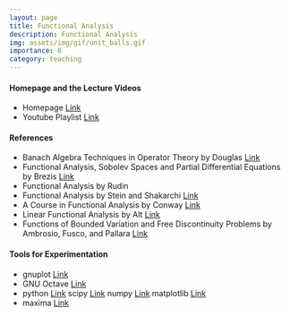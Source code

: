```yaml
---
layout: page
title: Functional Analysis
description: Functional Analysis
img: assets/img/gif/unit_balls.gif
importance: 6
category: teaching
---
```


#### Homepage and the Lecture Videos

* Homepage [Link](https://www.internationalmathematicsmaster.org/archive/functional-analysis-i-ii-spring-semester-2021)
* Youtube Playlist [Link](https://www.youtube.com/playlist?list=PLp0hSY2uBeP8fav3g6SNIYnt-00klqmx9)

#### References

* Banach Algebra Techniques in Operator Theory by Douglas [Link](https://link.springer.com/book/10.1007/978-1-4612-1656-8) 
* Functional Analysis, Sobolev Spaces and Partial Differential Equations by Brezis [Link](https://link.springer.com/book/10.1007/978-0-387-70914-7)
* Functional Analysis by Rudin 
* Functional Analysis by Stein and Shakarchi [Link](https://press.princeton.edu/books/hardcover/9780691113876/functional-analysis)
* A Course in Functional Analysis  by Conway [Link](https://link.springer.com/book/10.1007/978-1-4757-4383-8)
* Linear Functional Analysis by Alt [Link](https://link.springer.com/book/10.1007/978-1-4471-7280-2)
* Functions of Bounded Variation and Free Discontinuity Problems by Ambrosio, Fusco, and Pallara [Link](https://global.oup.com/academic/product/functions-of-bounded-variation-and-free-discontinuity-problems-9780198502456?cc=de&lang=en&)
 
#### Tools for Experimentation

* gnuplot [Link](http://www.gnuplot.info/)
* GNU Octave  [Link](https://octave.org/)
* python [Link](https://www.python.org/) scipy [Link](https://scipy.org/) numpy [Link](https://numpy.org/) matplotlib [Link](https://matplotlib.org/)
* maxima [Link](https://maxima.sourceforge.io/)  

